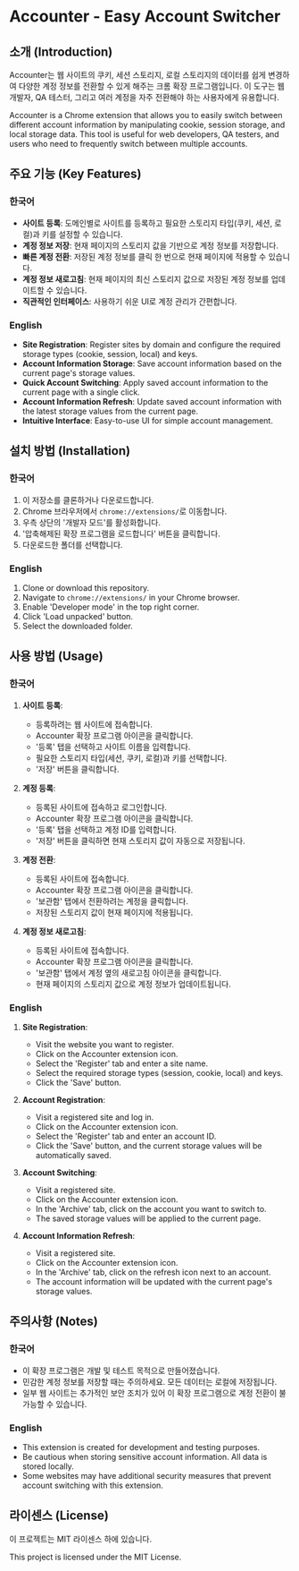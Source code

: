 # Accounter - Easy Account Switcher

## 소개 (Introduction)

Accounter는 웹 사이트의 쿠키, 세션 스토리지, 로컬 스토리지의 데이터를 쉽게 변경하여 다양한 계정 정보를 전환할 수 있게 해주는 크롬 확장 프로그램입니다. 이 도구는 웹 개발자, QA 테스터, 그리고 여러 계정을 자주 전환해야 하는 사용자에게 유용합니다.

Accounter is a Chrome extension that allows you to easily switch between different account information by manipulating cookie, session storage, and local storage data. This tool is useful for web developers, QA testers, and users who need to frequently switch between multiple accounts.

## 주요 기능 (Key Features)

### 한국어
- **사이트 등록**: 도메인별로 사이트를 등록하고 필요한 스토리지 타입(쿠키, 세션, 로컬)과 키를 설정할 수 있습니다.
- **계정 정보 저장**: 현재 페이지의 스토리지 값을 기반으로 계정 정보를 저장합니다.
- **빠른 계정 전환**: 저장된 계정 정보를 클릭 한 번으로 현재 페이지에 적용할 수 있습니다.
- **계정 정보 새로고침**: 현재 페이지의 최신 스토리지 값으로 저장된 계정 정보를 업데이트할 수 있습니다.
- **직관적인 인터페이스**: 사용하기 쉬운 UI로 계정 관리가 간편합니다.

### English
- **Site Registration**: Register sites by domain and configure the required storage types (cookie, session, local) and keys.
- **Account Information Storage**: Save account information based on the current page's storage values.
- **Quick Account Switching**: Apply saved account information to the current page with a single click.
- **Account Information Refresh**: Update saved account information with the latest storage values from the current page.
- **Intuitive Interface**: Easy-to-use UI for simple account management.

## 설치 방법 (Installation)

### 한국어
1. 이 저장소를 클론하거나 다운로드합니다.
2. Chrome 브라우저에서 `chrome://extensions/`로 이동합니다.
3. 우측 상단의 '개발자 모드'를 활성화합니다.
4. '압축해제된 확장 프로그램을 로드합니다' 버튼을 클릭합니다.
5. 다운로드한 폴더를 선택합니다.

### English
1. Clone or download this repository.
2. Navigate to `chrome://extensions/` in your Chrome browser.
3. Enable 'Developer mode' in the top right corner.
4. Click 'Load unpacked' button.
5. Select the downloaded folder.

## 사용 방법 (Usage)

### 한국어
1. **사이트 등록**:
   - 등록하려는 웹 사이트에 접속합니다.
   - Accounter 확장 프로그램 아이콘을 클릭합니다.
   - '등록' 탭을 선택하고 사이트 이름을 입력합니다.
   - 필요한 스토리지 타입(세션, 쿠키, 로컬)과 키를 선택합니다.
   - '저장' 버튼을 클릭합니다.

2. **계정 등록**:
   - 등록된 사이트에 접속하고 로그인합니다.
   - Accounter 확장 프로그램 아이콘을 클릭합니다.
   - '등록' 탭을 선택하고 계정 ID를 입력합니다.
   - '저장' 버튼을 클릭하면 현재 스토리지 값이 자동으로 저장됩니다.

3. **계정 전환**:
   - 등록된 사이트에 접속합니다.
   - Accounter 확장 프로그램 아이콘을 클릭합니다.
   - '보관함' 탭에서 전환하려는 계정을 클릭합니다.
   - 저장된 스토리지 값이 현재 페이지에 적용됩니다.

4. **계정 정보 새로고침**:
   - 등록된 사이트에 접속합니다.
   - Accounter 확장 프로그램 아이콘을 클릭합니다.
   - '보관함' 탭에서 계정 옆의 새로고침 아이콘을 클릭합니다.
   - 현재 페이지의 스토리지 값으로 계정 정보가 업데이트됩니다.

### English
1. **Site Registration**:
   - Visit the website you want to register.
   - Click on the Accounter extension icon.
   - Select the 'Register' tab and enter a site name.
   - Select the required storage types (session, cookie, local) and keys.
   - Click the 'Save' button.

2. **Account Registration**:
   - Visit a registered site and log in.
   - Click on the Accounter extension icon.
   - Select the 'Register' tab and enter an account ID.
   - Click the 'Save' button, and the current storage values will be automatically saved.

3. **Account Switching**:
   - Visit a registered site.
   - Click on the Accounter extension icon.
   - In the 'Archive' tab, click on the account you want to switch to.
   - The saved storage values will be applied to the current page.

4. **Account Information Refresh**:
   - Visit a registered site.
   - Click on the Accounter extension icon.
   - In the 'Archive' tab, click on the refresh icon next to an account.
   - The account information will be updated with the current page's storage values.

## 주의사항 (Notes)

### 한국어
- 이 확장 프로그램은 개발 및 테스트 목적으로 만들어졌습니다.
- 민감한 계정 정보를 저장할 때는 주의하세요. 모든 데이터는 로컬에 저장됩니다.
- 일부 웹 사이트는 추가적인 보안 조치가 있어 이 확장 프로그램으로 계정 전환이 불가능할 수 있습니다.

### English
- This extension is created for development and testing purposes.
- Be cautious when storing sensitive account information. All data is stored locally.
- Some websites may have additional security measures that prevent account switching with this extension.

## 라이센스 (License)

이 프로젝트는 MIT 라이센스 하에 있습니다.

This project is licensed under the MIT License.
